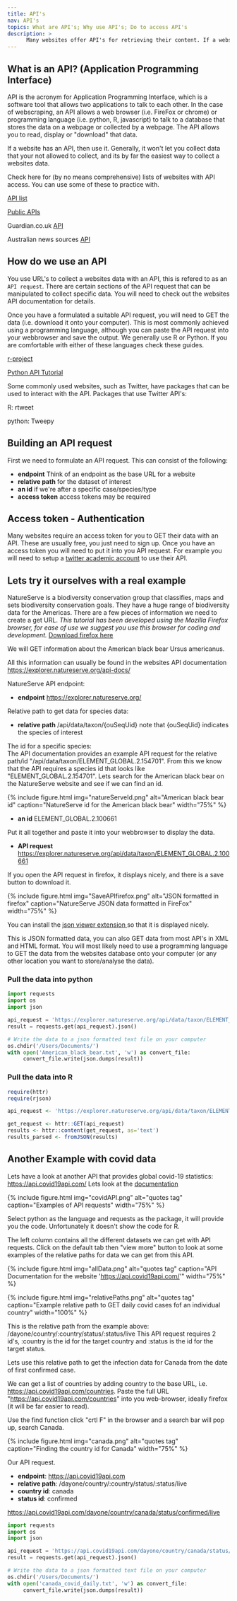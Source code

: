 ```yaml
---
title: API's
nav: API's
topics: What are API's; Why use API's; Do to access API's
description: >
      Many websites offer API's for retrieving their content. If a website has an API, use it.
---
```


## What is an API? (Application Programming Interface)
API is the acronym for Application Programming Interface, which is a software tool that allows two applications to talk to each other. In the case of webscraping, an API allows a web browser (i.e. FireFox or chrome) or programming language (i.e. python, R, javascript) to talk to a database that stores the data on a webpage or collected by a webpage. The API allows you to read, display or "download" that data.

If a website has an API, then use it. Generally, it won't let you collect data that your not allowed to collect, and its by far the easiest way to collect a websites data.

Check here for (by no means comprehensive) lists of websites with API access. You can use some of these to practice with.

<a href='https://apilist.fun/' target='_blank'>API list</a>

<a href='https://github.com/public-apis/public-apis' target='_blank'>Public APIs</a>

Guardian.co.uk <a href='https://open-platform.theguardian.com/' target='_blank'>API</a>

Australian news sources <a href='https://mediastack.com/sources/australia-news-api' target='_blank'>API</a> 

## How do we use an API

You use URL's to collect a websites data with an API, this is refered to as an `API request`. There are certain sections of the API request that can be manipulated to collect specific data. You will need to check out the websites API documentation for details.

Once you have a formulated a suitable API request, you will need to GET the data (i.e. download it onto your computer). This is most commonly achieved using a programming language, although you can paste the API request into your webbrowser and save the output. We generally use R or Python.  If you are comfortable with either of these languages check these guides.

<a href='https://cran.r-project.org/web/packages/httr/vignettes/api-packages.html' target='_blank'> r-project</a>

<a href='https://www.dataquest.io/blog/python-api-tutorial/' target='_blank'> Python API Tutorial </a>

Some commonly used websites, such as Twitter, have packages that can be used to interact with the API. Packages that use Twitter API's:

R: rtweet 

python: Tweepy

## Building an API request
First we need to formulate an API request.
This can consist of the following:
* **endpoint** Think of an endpoint as the base URL for a website
* **relative path** for the dataset of interest 
* **an id** if we're after a specific case/species/type
* **access token** access tokens may be required

## Access token - Authentication
Many websites require an access token for you to GET their data with an API. These are usually free, you just need to sign up. Once you have an access token you will need to put it into you API request.
For example you will need to setup a <a href='https://developer.twitter.com/en/products/twitter-api/academic-research' target='_blank'>twitter academic account</a> to use their API.

## Lets try it ourselves with a real example
NatureServe is a biodiversity conservation group that classifies, maps and sets biodiversity conservation goals.
They have a huge range of biodiversity data for the Americas. There are a few pieces of information we need to create a get URL. 
*This tutorial has been developed using the Mozilla Firefox browser, for ease of use we suggest you use this browser for coding and development.* <a href='https://www.mozilla.org/en-US/firefox/new/' target='_blank'> Download firefox here <a/>

We will GET information about the American black bear Ursus americanus.

All this information can usually be found in the websites API documentation
https://explorer.natureserve.org/api-docs/

NatureServe API endpoint:
* **endpoint** https://explorer.natureserve.org/

Relative path to get data for species data:
* **relative path** /api/data/taxon/{ouSeqUid}
note that {ouSeqUid} indicates the species of interest


The id for a specific species: </br>
The API documentation provides an example API request for the relative path/id "/api/data/taxon/ELEMENT_GLOBAL.2.154701". From this we know that the API requires a species id that looks like "ELEMENT_GLOBAL.2.154701". Lets search for the American black bear on the NatureServe website and see if we can find an id.

{% include figure.html img="natureServeId.png" alt="American black bear id" caption="NatureServe id for the American black bear" width="75%" %}

* **an id** ELEMENT_GLOBAL.2.100661

Put it all together and paste it into your webbrowser to display the data.
* **API request** https://explorer.natureserve.org/api/data/taxon/ELEMENT_GLOBAL.2.100661

If you open the API request in firefox, it displays nicely, and there is a save button to download it.

{% include figure.html img="SaveAPIfirefox.png" alt="JSON formatted in firefox" caption="NatureServe JSON data formatted in FireFox" width="75%" %}

You can install the <a href="https://chrome.google.com/webstore/detail/json-viewer/gbmdgpbipfallnflgajpaliibnhdgobh" target="_blank">json viewer extension </a> so that it is displayed nicely.

This is JSON formatted data, you can also GET data from most API's in XML and HTML format. You will most likely need to use a programming language to GET the data from the websites database onto your computer (or any other location you want to store/analyse the data).

### Pull the data into python

```python
import requests
import os
import json

api_request = 'https://explorer.natureserve.org/api/data/taxon/ELEMENT_GLOBAL.2.100661'
result = requests.get(api_request).json()

# Write the data to a json formatted text file on your computer
os.chdir('/Users/Documents/')
with open('American_black_bear.txt', 'w') as convert_file: 
     convert_file.write(json.dumps(result))

```

### Pull the data into R
```R
require(httr)
require(rjson)

api_request <- 'https://explorer.natureserve.org/api/data/taxon/ELEMENT_GLOBAL.2.100661'

get_request <- httr::GET(api_request)
results <- httr::content(get_request, as='text')
results_parsed <- fromJSON(results)
```

## Another Example with covid data

Lets have a look at another API that provides global covid-19 statistics: <a href="https://api.covid19api.com/" target="_blank">https://api.covid19api.com/</a>
Lets look at the <a href="https://documenter.getpostman.com/view/10808728/SzS8rjbc" target="_blank">documentation</a>

{% include figure.html img="covidAPI.png" alt="quotes tag" caption="Examples of API requests" width="75%" %}

Select python as the language and requests as the package, it will provide you the code. Unfortunately it doesn't show the code for R.

The left column contains all the different datasets we can get with API requests. Click on the default tab then "view more" button to look at some examples of the relative paths for data we can get from this API.

{% include figure.html img="allData.png" alt="quotes tag" caption="API Documentation for the website 'https://api.covid19api.com/'"  width="75%" %}

{% include figure.html img="relativePaths.png" alt="quotes tag" caption="Example relative path to GET daily covid cases fof an individual country" width="100%" %}

This is the relative path from the example above: /dayone/country/:country/status/:status/live
This API request requires 2 id's, :country is the id for the target country and :status is the id for the target status.

Lets use this relative path to get the infection data for Canada from the date of first confirmed case. 

We can get a list of countries by adding country to the base URL, i.e. https://api.covid19api.com/countries. Paste the full URL "https://api.covid19api.com/countries" into you web-browser, ideally firefox (it will be far easier to read).

Use the find function click "crtl F" in the browser and a search bar will pop up, search Canada.

{% include figure.html img="canada.png" alt="quotes tag" caption="Finding the country id for Canada" width="75%" %}

Our API request.
* **endpoint**: https://api.covid19api.com
* **relative path**: /dayone/country/:country/status/:status/live
* **country id**: canada
* **status id**: confirmed

https://api.covid19api.com/dayone/country/canada/status/confirmed/live

```python
import requests
import os
import json

api_request = 'https://api.covid19api.com/dayone/country/canada/status/confirmed/live'
result = requests.get(api_request).json()

# Write the data to a json formatted text file on your computer
os.chdir('/Users/Documents/')
with open('canada_covid_daily.txt', 'w') as convert_file: 
     convert_file.write(json.dumps(result))
```